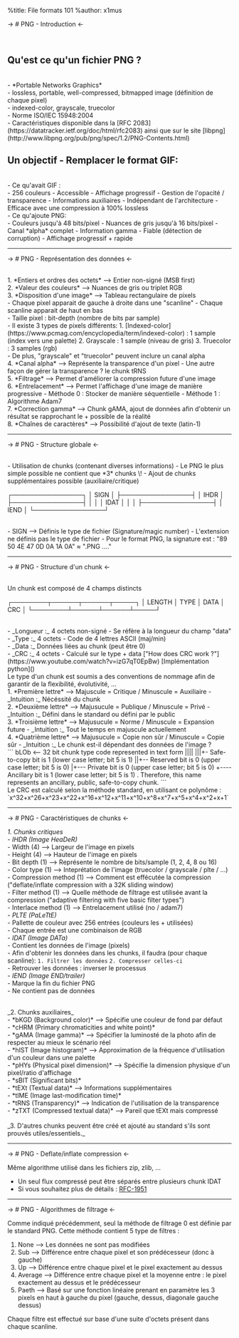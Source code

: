 %title: File formats 101
%author: x1mus

-> # PNG - Introduction <-

<br>

## Qu'est ce qu'un fichier PNG ?
<br>
- *Portable Networks Graphics*
<br>
- lossless, portable, well-compressed, bitmapped image (définition de chaque pixel)
<br>
- indexed-color, grayscale, truecolor
<br>
- Norme ISO/IEC 15948:2004
<br>
- Caractéristiques disponible dans la [RFC 2083](https://datatracker.ietf.org/doc/html/rfc2083) ainsi que sur le site [libpng](http://www.libpng.org/pub/png/spec/1.2/PNG-Contents.html)

<br>

## Un objectif - Remplacer le format GIF:
<br>
- Ce qu'avait GIF :
<br>
	- 256 couleurs
	- Accessible
	- Affichage progressif
	- Gestion de l'opacité / transparence
	- Informations auxiliaires
	- Indépendant de l'architecture
	- Efficace avec une compression à 100% lossless
<br>
- Ce qu'ajoute PNG:
<br>
	- Couleurs jusqu'à 48 bits/pixel
	- Nuances de gris jusqu'à 16 bits/pixel
	- Canal *alpha* complet
	- Information gamma
	- Fiable (détection de corruption)
	- Affichage progressif + rapide

------------------------------------------------------------

-> # PNG - Représentation des données <-

<br>
1. *Entiers et ordres des octets* --> Entier non-signé (MSB first)

<br>
2. *Valeur des couleurs* --> Nuances de gris ou triplet RGB

<br>
3. *Disposition d'une image* --> Tableau rectangulaire de pixels
	<br>
	- Chaque pixel apparait de gauche à droite dans une "scanline"
	- Chaque scanline apparait de haut en bas
	<br>
	- Taille pixel : bit-depth (nombre de bits par sample)
	<br>
	- Il existe 3 types de pixels différents:
		1. [Indexed-color](https://www.pcmag.com/encyclopedia/term/indexed-color) : 1 sample (index vers une palette)
		2. Grayscale : 1 sample (niveau de gris)
		3. Truecolor : 3 samples (rgb)
	<br>
	- De plus, "grayscale" et "truecolor" peuvent inclure un canal alpha

<br>
4. *Canal alpha* --> Représente la transparence d'un pixel
	- Une autre façon de gérer la transparence ? le chunk tRNS

<br>
5. *Filtrage* --> Permet d'améliorer la compression future d'une image

<br>
6. *Entrelacement* --> Permet l'affichage d'une image de manière progressive
	- Méthode 0 : Stocker de manière séquentielle
	- Méthode 1 : Algorithme Adam7

<br>
7. *Correction gamma* --> Chunk gAMA, ajout de données afin d'obtenir un résultat se rapprochant le + possible de la réalité

<br>
8. *Chaînes de caractères* --> Possibilité d'ajout de texte (latin-1)

------------------------------------------------------------

-> # PNG - Structure globale <-

<br>
- Utilisation de chunks (contenant diverses informations)
- Le PNG le plus simple possible ne contient que *3* chunks \!
- Ajout de chunks supplémentaires possible (auxiliaire/critique)
<br>

┌────────────────┐
│      SIGN      │
├────────────────┤
│      IHDR      │
├────────────────┤
│                │
│      IDAT      │
│                │
├────────────────┤
│      IEND      │
└────────────────┘

<br>
- SIGN --> Définis le type de fichier (Signature/magic number)
	- L'extension ne définis pas le type de fichier
	- Pour le format PNG, la signature est : "89 50 4E 47 0D 0A 1A 0A" ≈ ".PNG ...."

------------------------------------------------------------

-> # PNG - Structure d'un chunk <-

<br>
Un chunk est composé de 4 champs distincts
<br>

┌────────┬──────┬──────┬─────┐
│ LENGTH │ TYPE │ DATA │ CRC │
└────────┴──────┴──────┴─────┘

<br>
- _Longueur :_ 4 octets non-signé - Se réfère à la longueur du champ "data"
<br>
- _Type :_ 4 octets - Code de 4 lettres ASCII (maj/min)
<br>
- _Data :_ Données liées au chunk (peut être 0)
<br>
- _CRC :_ 4 octets - Calculé sur le type + data ["How does CRC work ?"](https://www.youtube.com/watch?v=izG7qT0EpBw) [Implémentation python]()

<br>
Le type d'un chunk est soumis a des conventions de nommage afin de garantir de la flexibilité, évolutivité, ...

<br>
1. *Première lettre* --> Majuscule = Critique / Minuscule = Auxiliaire
	- _Intuition :_ Nécéssité du chunk

<br>
2. *Deuxième lettre* --> Majusucule = Publique / Minuscule = Privé
	- _Intuition :_ Défini dans le standard ou défini par le public

<br>
3. *Troisième lettre* --> Majusucule = Norme / Minuscule = Expansion future
	- _Intuition :_ Tout le temps en majuscule actuellement

<br>
4. *Quatrième lettre* --> Majusucule = Copie non sûr / Minuscule = Copie sûr
	- _Intuition :_ Le chunk est-il dépendant des données de l'image ?

<br>
```
bLOb  <-- 32 bit chunk type code represented in text form
||||
|||+- Safe-to-copy bit is 1 (lower case letter; bit 5 is 1)
||+-- Reserved bit is 0     (upper case letter; bit 5 is 0)
|+--- Private bit is 0      (upper case letter; bit 5 is 0)
+---- Ancillary bit is 1    (lower case letter; bit 5 is 1)
.
Therefore, this name represents an ancillary, public, safe-to-copy chunk.
```

<br>
Le CRC est calculé selon la méthode standard, en utilisant ce polynôme :
`x^32+x^26+x^23+x^22+x^16+x^12+x^11+x^10+x^8+x^7+x^5+x^4+x^2+x+1`

------------------------------------------------------------

-> # PNG - Caractéristiques de chunks <-
<br>

_1. Chunks critiques_
	<br>
	- *IHDR (Image HeaDeR)*
		<br>
		- Width (4) --> Largeur de l'image en pixels
		<br>
		- Height (4) --> Hauteur de l'image en pixels
		<br>
		- Bit depth (1) --> Représente le nombre de bits/sample (1, 2, 4, 8 ou 16)
		<br>
		- Color type (1) --> Inteprétation de l'image (truecolor / grayscale / plte / ...)
		<br>
		- Compression method (1) --> Comment est effécutée la compression ("deflate/inflate compression with a 32K sliding window)
		<br>
		- Filter method (1) --> Quelle méthode de filtrage est utilisée avant la compression ("adaptive filtering with five basic filter types")
		<br>
		- Interlace method (1) --> Entrelacement utilisé (no / adam7)
	<br>
	- *PLTE (PaLeTtE)*
		<br>
		- Pallette de couleur avec 256 entrées (couleurs les + utilisées)
		<br>
		- Chaque entrée est une combinaison de RGB
	<br>
	- *IDAT (Image DATa)*
		<br>
		- Contient les données de l'image (pixels)
		<br>
		- Afin d'obtenir les données dans les chunks, il faudra (pour chaque scanline):
		`1. Filtrer les données`
		`2. Compresser celles-ci `
		<br>
		- Retrouver les données : inverser le processus
	<br>
	- *IEND (Image END/trailer)*
		<br>
		- Marque la fin du fichier PNG
		<br>
		- Ne contient pas de données

<br>
_2. Chunks auxiliaires_
	<br>
	- *bKGD (Background color)* --> Spécifie une couleur de fond par défaut
	<br>
	- *cHRM (Primary chromaticities and white point)*
	<br>
	- *gAMA (Image gamma)* --> Spécifier la luminosté de la photo afin de respecter au mieux le scénario réel
	<br>
	- *hIST (Image histogram)* --> Approximation de la fréquence d'utilisation d'un couleur dans une palette
	<br>
	- *pHYs (Physical pixel dimension)* --> Spécifie la dimension physique d'un pixel/ratio d'affichage
	<br>
	- *sBIT (Significant bits)*
	<br>
	- *tEXt (Textual data)* --> Informations supplémentaires
	<br>
	- *tIME (Image last-modification time)*
	<br>
	- *tRNS (Transparency)* --> Indication de l'utilisation de la transparence
	<br>
	- *zTXT (Compressed textual data)* --> Pareil que tEXt mais compressé
	<br>

<br>
_3. D'autres chunks peuvent être créé et ajouté au standard s'ils sont prouvés utiles/essentiels._

------------------------------------------------------------

-> # PNG - Deflate/inflate compression <-
<br>

Même algorithme utilisé dans les fichiers zip, zlib, ...
- Un seul flux compressé peut être séparés entre plusieurs chunk IDAT
- Si vous souhaitez plus de détails : [RFC-1951](https://datatracker.ietf.org/doc/html/rfc1951)

------------------------------------------------------------

-> # PNG - Algorithmes de filtrage <-
<br>

Comme indiqué précédemment, seul la méthode de filtrage 0 est définie par le standard PNG.
Cette méthode contient 5 type de filtres :
1. None --> Les données ne sont pas modifiées
2. Sub --> Différence entre chaque pixel et son prédécesseur (donc à gauche)
3. Up --> Différence entre chaque pixel et le pixel exactement au dessus
4. Average --> Différence entre chaque pixel et la moyenne entre : le pixel exactement au dessus et le prédécesseur
5. Paeth --> Basé sur une fonction linéaire prenant en paramètre les 3 pixels en haut à gauche du pixel (gauche, dessus, diagonale gauche dessus)

Chaque filtre est effectué sur base d'une suite d'octets présent dans chaque scanline.
